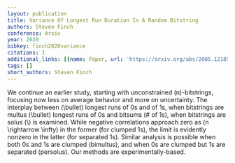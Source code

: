 ```yaml
---
layout: publication
title: Variance Of Longest Run Duration In A Random Bitstring
authors: Steven Finch
conference: Arxiv
year: 2020
bibkey: finch2020variance
citations: 1
additional_links: [{name: Paper, url: 'https://arxiv.org/abs/2005.12185'}]
tags: []
short_authors: Steven Finch
---
```

We continue an earlier study, starting with unconstrained \(n\)-bitstrings,
focusing now less on average behavior and more on uncertainty. The interplay
between
  \(\bullet\) longest runs of 0s and of 1s, when bitstrings are multus
  \(\bullet\) longest runs of 0s and bitsums (\# of 1s), when bitstrings are solus
  \(\\\) is examined. While negative correlations approach zero as \(n \rightarrow
\infty\) in the former (for clumped 1s), the limit is evidently nonzero in the
latter (for separated 1s). Similar analysis is possible when both 0s and 1s are
clumped (bimultus), and when 0s are clumped but 1s are separated (persolus).
Our methods are experimentally-based.